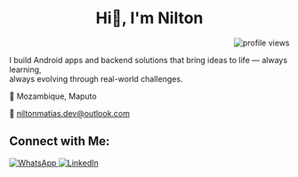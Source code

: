 <h1 align="center">Hi👋, I'm Nilton</h1>

<p align="end">
  <img src="https://visitor-badge.laobi.icu/badge?page_id=niltonmatias/niltonmatias" alt="profile views" />
</p>

<p>
  I build Android apps and backend solutions that bring ideas to life — always learning,<br>
  always evolving through real-world challenges.
</p>

<p>📍 Mozambique, Maputo</p>
<p>📧 <a href="mailto:niltonmatias.dev@outlook.com">niltonmatias.dev@outlook.com</a></p>

<h2>Connect with Me:</h2>

<p>
  <a href="https://wa.me/258877740104" target="_blank">
    <img src="https://img.shields.io/badge/-Whatsapp-25D366?style=for-the-badge&logo=whatsapp&logoColor=white" alt="WhatsApp" />
  </a>
  <a href="https://www.linkedin.com/in/nilton-matias-nhanteme-8580aa366" target="_blank">
    <img src="https://img.shields.io/badge/-LinkedIn-0A66C2?style=for-the-badge&logo=linkedin&logoColor=white" alt="LinkedIn" />
  </a>
</p>
